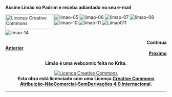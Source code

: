 **Assine Limão no Padrim e receba adiantado no seu e-mail**

<a rel="license" href="http://padrim.com.br/limao"><img alt="Licença Creative Commons" style="border-width:0" src="https://s3-sa-east-1.amazonaws.com/padrimbucketteste/padrim/Logotipo_colorido_horizontal.png"  height="46" width="150" align="left"/></a>

![limao-05](https://user-images.githubusercontent.com/88214445/129047744-ead59b73-435d-4dfb-95c2-efb91fb9c578.jpg)
![limao-06](https://user-images.githubusercontent.com/88214445/129813237-74f2399f-7320-4112-b6bb-be7bf86ce131.jpg)
![limao-07](https://user-images.githubusercontent.com/88214445/130510652-2a618376-465e-43df-b6ed-aa5c3afec59b.jpg)
![limao-08](https://user-images.githubusercontent.com/88214445/131521230-b2c29086-4fc4-49c0-a90e-9c5510bc6231.jpg)
![limao-10](https://user-images.githubusercontent.com/88214445/132369243-2ba90569-b415-42d6-95e5-2f066f0889b8.jpg)
![limao-11](https://user-images.githubusercontent.com/88214445/133815966-37d48b32-955a-462b-b42e-48cd40c8af22.jpg)
![Limao011](https://user-images.githubusercontent.com/88214445/134704806-c2022c45-98ef-4bb9-9a8b-b5ca7f88fd63.jpeg)

<div id="pagnova"></div>

![limao-14](https://user-images.githubusercontent.com/88214445/135655408-96d26a35-dc5c-4018-85ef-914d6a157506.jpg)
  
<div style="text-align: right"><b>Continua</b></div>

<div style="text-align: left"><a href="https://limaof.github.io/"><b>Anterior</b></a></div> <div style="text-align: right"><a href="https://limaof.github.io/2"><b>Próximo</b></a></div>
<div style="text-align: center"><p Align="center"> <b>Limão é uma webcomic feita no Krita.</b></p>  
<a rel="license" href="http://creativecommons.org/licenses/by-nc-nd/4.0/"><img alt="Licença Creative Commons" style="border-width:0" src="https://i.creativecommons.org/l/by-nc-nd/4.0/88x31.png" /></a><br /><b>Esta obra está licenciado com uma Licença <a rel="license" href="http://creativecommons.org/licenses/by-nc-nd/4.0/">Creative Commons Atribuição-NãoComercial-SemDerivações 4.0 Internacional</a>.</b></div>


<hr size="12" width="100%" align="center" color="black">
